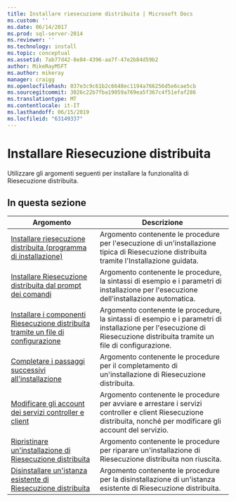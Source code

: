 ```yaml
---
title: Installare riesecuzione distribuita | Microsoft Docs
ms.custom: ''
ms.date: 06/14/2017
ms.prod: sql-server-2014
ms.reviewer: ''
ms.technology: install
ms.topic: conceptual
ms.assetid: 7ab77d42-8e84-4396-aa7f-47e2b84d59b2
author: MikeRayMSFT
ms.author: mikeray
manager: craigg
ms.openlocfilehash: 037e3c9c61b2c6648ec1194a766256d5e6cae5cb
ms.sourcegitcommit: 3026c22b7fba19059a769ea5f367c4f51efaf286
ms.translationtype: MT
ms.contentlocale: it-IT
ms.lasthandoff: 06/15/2019
ms.locfileid: "63149337"
---
```

# <a name="install-distributed-replay"></a>Installare Riesecuzione distribuita
  Utilizzare gli argomenti seguenti per installare la funzionalità di Riesecuzione distribuita.  
  
## <a name="in-this-section"></a>In questa sezione  
  
|Argomento|Descrizione|  
|-----------|-----------------|  
|[Installare riesecuzione distribuita &#40;programma di installazione&#41;](../../sql-server/install/install-distributed-replay-setup.md)|Argomento contenente le procedure per l'esecuzione di un'installazione tipica di Riesecuzione distribuita tramite l'Installazione guidata.|  
|[Installare Riesecuzione distribuita dal prompt dei comandi](install-distributed-replay-overview.md)|Argomento contenente le procedure, la sintassi di esempio e i parametri di installazione per l'esecuzione dell'installazione automatica.|  
|[Installare i componenti Riesecuzione distribuita tramite un file di configurazione](../../sql-server/install/install-distributed-replay-using-a-configuration-file.md)|Argomento contenente le procedure, la sintassi di esempio e i parametri di installazione per l'esecuzione di Riesecuzione distribuita tramite un file di configurazione.|  
|[Completare i passaggi successivi all'installazione](complete-the-post-installation-steps.md)|Argomento contenente le procedure per il completamento di un'installazione di Riesecuzione distribuita.|  
|[Modificare gli account dei servizi controller e client](modify-the-controller-and-client-services-accounts.md)|Argomento contenente le procedure per avviare e arrestare i servizi controller e client Riesecuzione distribuita, nonché per modificare gli account del servizio.|  
|[Ripristinare un'installazione di Riesecuzione distribuita](../../sql-server/install/repair-a-distributed-replay-installation.md)|Argomento contenente le procedure per riparare un'installazione di Riesecuzione distribuita non riuscita.|  
|[Disinstallare un'istanza esistente di Riesecuzione distribuita](../../sql-server/install/uninstall-an-existing-instance-of-distributed-replay.md)|Argomento contenente le procedure per la disinstallazione di un'istanza esistente di Riesecuzione distribuita.|  
  
  
